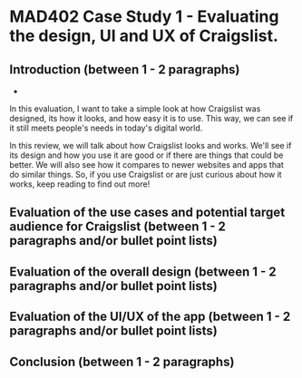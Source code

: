 # MAD402 Case Study 1 - Evaluating the design, UI and UX of Craigslist.


## Introduction (between 1 - 2 paragraphs)

* 
In this evaluation, I want to take a simple look at how Craigslist was designed, its how it looks, and how easy it is to use. This way, we can see if it still meets people's needs in today's digital world.

In this review, we will talk about how Craigslist looks and works. We'll see if its design and how you use it are good or if there are things that could be better. We will also see how it compares to newer websites and apps that do similar things. So, if you use Craigslist or are just curious about how it works, keep reading to find out more!

## Evaluation of the use cases and potential target audience for Craigslist (between 1 - 2 paragraphs and/or bullet point lists)


## Evaluation of the overall design (between 1 - 2 paragraphs and/or bullet point lists)


## Evaluation of the UI/UX of the app (between 1 - 2 paragraphs and/or bullet point lists)


## Conclusion (between 1 - 2 paragraphs)

